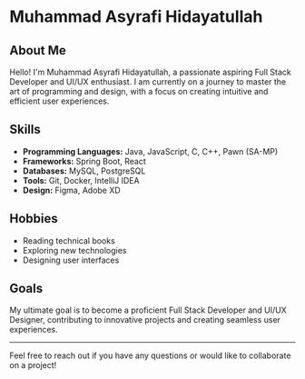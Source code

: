 # Muhammad Asyrafi Hidayatullah

## About Me

Hello! I'm Muhammad Asyrafi Hidayatullah, a passionate aspiring Full Stack Developer and UI/UX enthusiast. I am currently on a journey to master the art of programming and design, with a focus on creating intuitive and efficient user experiences.

## Skills

- **Programming Languages:** Java, JavaScript, C, C++, Pawn (SA-MP)
- **Frameworks:** Spring Boot, React
- **Databases:** MySQL, PostgreSQL
- **Tools:** Git, Docker, IntelliJ IDEA
- **Design:** Figma, Adobe XD

## Hobbies

- Reading technical books
- Exploring new technologies
- Designing user interfaces

## Goals

My ultimate goal is to become a proficient Full Stack Developer and UI/UX Designer, contributing to innovative projects and creating seamless user experiences.

---

Feel free to reach out if you have any questions or would like to collaborate on a project!
